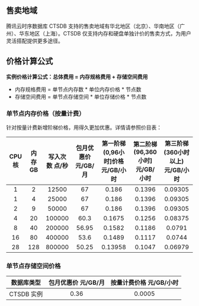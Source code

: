 ## 售卖地域 
腾讯云时序数据库 CTSDB 支持的售卖地域有华北地区（北京）、华南地区（广州）、华东地区（上海）。CTSDB 仅支持内存和硬盘单独计价的售卖方式，为用户灵活搭配提供更多途径。

## 价格计算公式 
**实例价格计算公式：总体费用 = 内存规格费用 + 存储空间费用**

- 内存规格费用 = 单节点内存数 * 单位内存价格 * 节点数
- 存储空间费用 = 单节点存储空间 * 单位存储价格 * 节点数


### 单节点内存价格（按量计费）
针对按量计费新增阶梯价格，用得久更加优惠。详情请参照价目表：

|CPU 核 |内存 GB |写入次数 点/秒 |包月优惠价 元/GB/月 |第一阶梯(0,96小时]价格 元/GB/小时 |第二阶梯(96,360小时] 元/GB/小时 |第三阶梯(360小时以上) 元/GB/小时|
|:--:|:--:|:--:|:--:|:--:|:--:|:--:|
|1|2|12500|67|0.186|0.1396|0.09305|
|1|4|25000|67|0.186|0.1396|0.09305|
|2|9|50000|67|0.186|0.1396|0.09305|
|4|20|100000|60.3|0.1675|0.1256|0.08375|
|8|40|200000|56.95|0.1582|0.1186|0.0791|
|16|80|400000|53.6|0.1489|0.1117|0.0744|
|28|128|800000|50.25|0.13958|0.1047|0.06979|

### 单节点存储空间价格
 
|数据库类型|包月优惠价 元/GB/月 |按量计费价格 元/GB/小时 |
|:--:|:--:|:--:|
|CTSDB 实例|0.36|0.0005|
